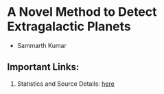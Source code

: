 # A Novel Method to Detect Extragalactic Planets
- Sammarth Kumar

## Important Links:
1. Statistics and Source Details: [here](https://github.com/sammarth-k/extragalactic-search/tree/main/source%20info)
